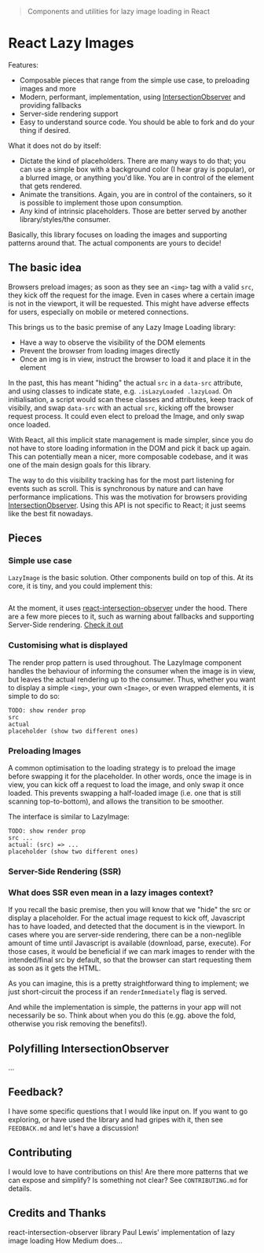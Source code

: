 > Components and utilities for lazy image loading in React

# React Lazy Images

Features:
- Composable pieces that range from the simple use case, to preloading images and more
- Modern, performant, implementation, using [IntersectionObserver]() and providing fallbacks
- Server-side rendering support
- Easy to understand source code. You should be able to fork and do your thing if desired.

What it does not do by itself:
- Dictate the kind of placeholders. There are many ways to do that; you can use a simple box with a background color (I hear gray is popular), or a blurred image, or anything you'd like. You are in control of the element that gets rendered.
- Animate the transitions. Again, you are in control of the containers, so it is possible to implement those upon consumption.
- Any kind of intrinsic placeholders. Those are better served by another library/styles/the consumer.

Basically, this library focuses on loading the images and supporting patterns around that. The actual components are yours to decide!

## The basic idea
Browsers preload images; as soon as they see an `<img>` tag with a valid `src`, they kick off the request for the image. Even in cases where a certain image is not in the viewport, it will be requested. This might have adverse effects for users, especially on mobile or metered connections.

This brings us to the basic premise of any Lazy Image Loading library:
- Have a way to observe the visibility of the DOM elements
- Prevent the browser from loading images directly
- Once an img is in view, instruct the browser to load it and place it in the element

In the past, this has meant "hiding" the actual `src` in a `data-src` attribute, and using classes to indicate state, e.g. `.isLazyLoaded .lazyLoad`. 
On initialisation, a script would scan these classes and attributes, keep track of visibily, and swap `data-src` with an actual `src`, kicking off the browser request process.
It could even elect to preload the Image, and only swap once loaded.

With React, all this implicit state management is made simpler, since you do not have to store loading information in the DOM and pick it back up again. This can potentially mean a nicer, more composable codebase, and it was one of the main design goals for this library.

The way to do this visibility tracking has for the most part listening for events such as scroll.
This is synchronous by nature and can have performance implications. This was the motivation for browsers providing [IntersectionObserver](). Using this API is not specific to React; it just seems like the best fit nowadays.

## Pieces
### Simple use case
`LazyImage` is the basic solution. Other components build on top of this. At its core, it is tiny, and you could implement this:

```js

```

At the moment, it uses [react-intersection-observer]() under the hood.
There are a few more pieces to it, such as warning about fallbacks and supporting Server-Side rendering.
[Check it out]()

### Customising what is displayed
The render prop pattern is used throughout.
The LazyImage component handles the behaviour of informing the consumer when the image is in view, but leaves the actual rendering up to the consumer. Thus, whether you want to display a simple `<img>`, your own `<Image>`, or even wrapped elements, it is simple to do so:

```
TODO: show render prop
src
actual
placeholder (show two different ones)
```

### Preloading Images
A common optimisation to the loading strategy is to preload the image before swapping it for the placeholder.
In other words, once the image is in view, you can kick off a request to load the image, and only swap it once loaded. 
This prevents swapping a half-loaded image (i.e. one that is still scanning top-to-bottom), and allows the transition to be smoother.

The interface is similar to LazyImage:
```
TODO: show render prop
src ...
actual: (src) => ...
placeholder (show two different ones)
```

### Server-Side Rendering (SSR)
### What does SSR even mean in a lazy images context?
If you recall the basic premise, then you will know that we "hide" the src or display a placeholder.
For the actual image request to kick off, Javascript has to have loaded, and detected that the document is in the viewport.
In cases where you are server-side rendering, there can be a non-neglible amount of time until Javascript is available (download, parse, execute).
For those cases, it would be beneficial if we can mark images to render with the intended/final src by default, so that the browser can start requesting them as soon as it gets the HTML.

As you can imagine, this is a pretty straightforward thing to implement; we just short-circuit the process if an `renderImmediately` flag is served. 

And while the implementation is simple, the patterns in your app will not necessarily be so. Think about when you  do this (e.gg. above the fold, otherwise you risk removing the benefits!).

## Polyfilling IntersectionObserver
...

## Feedback?
I have some specific questions that I would like input on. If you want to go exploring, or have used the library and had gripes with it, then see `FEEDBACK.md` and let's have a discussion!

## Contributing
I would love to have contributions on this! Are there more patterns that we can expose and simplify? Is something not clear? See `CONTRIBUTING.md` for details.

## Credits and Thanks
react-intersection-observer library
Paul Lewis' implementation of lazy image loading
How Medium does...
